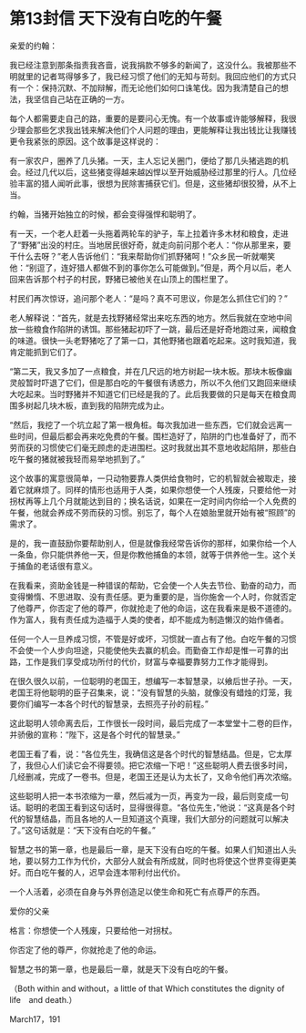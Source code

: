 # 第13封信 天下没有白吃的午餐

亲爱的约翰：

我已经注意到那条指责我吝啬，说我捐款不够多的新闻了，这没什么。我被那些不明就里的记者骂得够多了，我已经习惯了他们的无知与苛刻。我回应他们的方式只有一个：保持沉默、不加辩解，而无论他们如何口诛笔伐。因为我清楚自己的想法，我坚信自己站在正确的一方。

每个人都需要走自己的路，重要的是要问心无愧。有一个故事或许能够解释，我很少理会那些乞求我出钱来解决他们个人问题的理由，更能解释让我出钱比让我赚钱更令我紧张的原因。这个故事是这样说的：

有一家农户，圈养了几头猪。一天，主人忘记关圈门，便给了那几头猪逃跑的机会。经过几代以后，这些猪变得越来越凶悍以至开始威胁经过那里的行人。几位经验丰富的猎人闻听此事，很想为民除害捕获它们。但是，这些猪却很狡猾，从不上当。

约翰，当猪开始独立的时候，都会变得强悍和聪明了。

有一天，一个老人赶着一头拖着两轮车的驴子，车上拉着许多木材和粮食，走进了“野猪”出没的村庄。当地居民很好奇，就走向前问那个老人：“你从那里来，要干什么去呀？”老人告诉他们：“我来帮助你们抓野猪呵！”众乡民一听就嘲笑他：“别逗了，连好猎人都做不到的事你怎么可能做到。”但是，两个月以后，老人回来告诉那个村子的村民，野猪已被他关在山顶上的围栏里了。

村民们再次惊讶，追问那个老人：“是吗？真不可思议，你是怎么抓住它们的？”

老人解释说：“首先，就是去找野猪经常出来吃东西的地方。然后我就在空地中间放一些粮食作陷阱的诱饵。那些猪起初吓了一跳，最后还是好奇地跑过来，闻粮食的味道。很快一头老野猪吃了了第一口，其他野猪也跟着吃起来。这时我知道，我肯定能抓到它们了。

“第二天，我又多加了一点粮食，并在几尺远的地方树起一块木板。那块木板像幽灵般暂时吓退了它们，但是那白吃的午餐很有诱惑力，所以不久他们又跑回来继续大吃起来。当时野猪并不知道它们已经是我的了。此后我要做的只是每天在粮食周围多树起几块木板，直到我的陷阱完成为止。

“然后，我挖了一个坑立起了第一根角桩。每次我加进一些东西，它们就会远离一些时间，但最后都会再来吃免费的午餐。围栏造好了，陷阱的门也准备好了，而不劳而获的习惯使它们毫无顾虑的走进围栏。这时我就出其不意地收起陷阱，那些白吃午餐的猪就被我轻而易举地抓到了。”

这个故事的寓意很简单，一只动物要靠人类供给食物时，它的机智就会被取走，接着它就麻烦了。同样的情形也适用于人类，如果你想使一个人残废，只要给他一对拐杖再等上几个月就能达到目的；换名话说，如果在一定时间内你给一个人免费的午餐，他就会养成不劳而获的习惯。别忘了，每个人在娘胎里就开始有被“照顾”的需求了。

是的，我一直鼓励你要帮助别人，但是就像我经常告诉你的那样，如果你给一个人一条鱼，你只能供养他一天，但是你教他捕鱼的本领，就等于供养他一生。这个关于捕鱼的老话很有意义。

在我看来，资助金钱是一种错误的帮助，它会使一个人失去节俭、勤奋的动力，而变得懒惰、不思进取、没有责任感。更为重要的是，当你施舍一个人时，你就否定了他尊严，你否定了他的尊严，你就抢走了他的命运，这在我看来是极不道德的。作为富人，我有责任成为造福于人类的使者，却不能成为制造懒汉的始作俑者。

任何一个人一旦养成习惯，不管是好或坏，习惯就一直占有了他。白吃午餐的习惯不会使一个人步向坦途，只能使他失去赢的机会。而勤奋工作却是惟一可靠的出路，工作是我们享受成功所付的代价，财富与幸福要靠努力工作才能得到。

在很久很久以前，一位聪明的老国王，想编写一本智慧录，以飨后世子孙。一天，老国王将他聪明的臣子召集来，说：“没有智慧的头脑，就像没有蜡烛的灯笼，我要你们编写一本各个时代的智慧录，去照亮子孙的前程。”

这此聪明人领命离去后，工作很长一段时间，最后完成了一本堂堂十二卷的巨作，并骄傲的宣称：“陛下，这是各个时代的智慧录。”

老国王看了看，说：“各位先生，我确信这是各个时代的智慧结晶。但是，它太厚了，我但心人们读它会不得要领。把它浓缩一下吧！”这些聪明人费去很多时间，几经删减，完成了一卷书。但是，老国王还是认为太长了，又命令他们再次浓缩。

这些聪明人把一本书浓缩为一章，然后减为一页，再变为一段，最后则变成一句话。聪明的老国王看到这句话时，显得很得意。“各位先生，”他说：“这真是各个时代的智慧结晶，而且各地的人一旦知道这个真理，我们大部分的问题就可以解决了。”这句话就是：“天下没有白吃的午餐。”

智慧之书的第一章，也是最后一章，是天下没有白吃的午餐。如果人们知道出人头地，要以努力工作为代价，大部分人就会有所成就，同时也将使这个世界变得更美好。而白吃午餐的人，迟早会连本带利付出代价。

一个人活着，必须在自身与外界创造足以使生命和死亡有点尊严的东西。

爱你的父亲

格言：你想使一个人残废，只要给他一对拐杖。

你否定了他的尊严，你就抢走了他的命运。

智慧之书的第一章，也是最后一章，就是天下没有白吃的午餐。

（Both within and without，a little of that Which constitutes the dignity of life　and death.）

March17，191